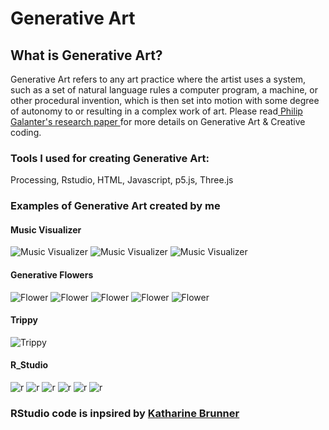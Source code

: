 # Generative Art

## What is Generative Art?

Generative Art refers to any art practice where the artist uses a system, such as a set of natural language rules a computer program, 
a machine, or other procedural invention, which is then set into motion with some degree of autonomy to or resulting in a complex 
work of art. Please read[ Philip Galanter's research paper ](https://www.philipgalanter.com/downloads/ga2003_paper.pdf) for more details on Generative Art & Creative coding.

### Tools I used for creating Generative Art:
Processing, Rstudio, HTML, Javascript, p5.js, Three.js


### Examples of Generative Art created by me

#### Music Visualizer
![Music Visualizer](gifs/ezgif.com-video-to-gif-12.gif)
![Music Visualizer](gifs/ezgif.com-video-to-gif-13.gif)
![Music Visualizer](gifs/ezgif.com-crop.gif)

#### Generative Flowers
![Flower](Processing_Images/download(22).png)
![Flower](Processing_Images/download(32).png)
![Flower](Processing_Images/download(48).png)
![Flower](Processing_Images/download(41).png)
![Flower](Processing_Images/download(34).png)

#### Trippy
![Trippy](gifs/ezgif.com-video-to-gif.gif)

#### R_Studio
![r](R_Images/2020-07-23-01-16_seed_8470.png)
![r](R_Images/2020-07-20-14-06_seed_5771.png)
![r](R_Images/2020-07-20-14-25_seed_930.png)
![r](R_Images/2020-07-20-14-44_seed_2948.png)
![r](R_Images/2020-07-23-00-37_seed_4901.png)
![r](R_Images/2020-07-23-01-16_seed_5546.png)

### RStudio code is inpsired by [Katharine Brunner](https://katharinabrunner.de/software-portfolio/)
